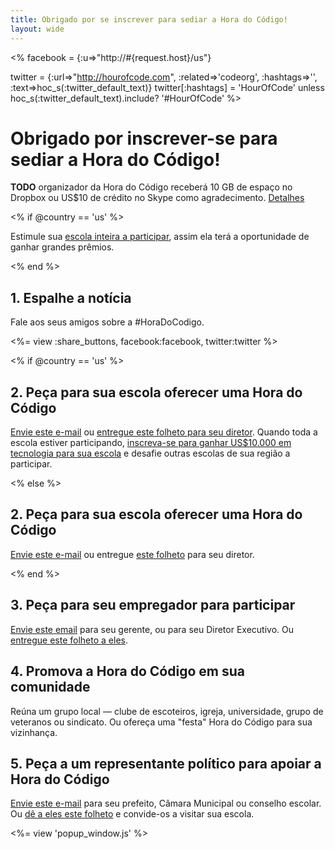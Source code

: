 ```yaml
---
title: Obrigado por se inscrever para sediar a Hora do Código!
layout: wide
---
```


<%
  facebook = {:u=>"http://#{request.host}/us"}

  twitter = {:url=>"http://hourofcode.com", :related=>'codeorg', :hashtags=>'', :text=>hoc_s(:twitter_default_text)}
  twitter[:hashtags] = 'HourOfCode' unless hoc_s(:twitter_default_text).include? '#HourOfCode'
%>

# Obrigado por inscrever-se para sediar a Hora do Código!

**TODO** organizador da Hora do Código receberá 10 GB de espaço no Dropbox ou US$10 de crédito no Skype como agradecimento. [Detalhes](/prizes)

<% if @country == 'us' %>

Estimule sua [escola inteira a participar](/us/prizes), assim ela terá a oportunidade de ganhar grandes prêmios.

<% end %>

## 1. Espalhe a notícia

Fale aos seus amigos sobre a #HoraDoCodigo.

<%= view :share_buttons, facebook:facebook, twitter:twitter %>

<% if @country == 'us' %>

## 2. Peça para sua escola oferecer uma Hora do Código

[Envie este e-mail](/resources#email) ou [entregue este folheto para seu diretor](/files/schools-handout.pdf). Quando toda a escola estiver participando, [inscreva-se para ganhar US$10.000 em tecnologia para sua escola](/prizes) e desafie outras escolas de sua região a participar.

<% else %>

## 2. Peça para sua escola oferecer uma Hora do Código

[Envie este e-mail](/resources#email) ou entregue [este folheto](/files/schools-handout.pdf) para seu diretor.

<% end %>

## 3. Peça para seu empregador para participar

[Envie este email](/resources#email) para seu gerente, ou para seu Diretor Executivo. Ou [entregue este folheto a eles](/resources/hoc-one-pager.pdf).

## 4. Promova a Hora do Código em sua comunidade

Reúna um grupo local — clube de escoteiros, igreja, universidade, grupo de veteranos ou sindicato. Ou ofereça uma "festa" Hora do Código para sua vizinhança.

## 5. Peça a um representante político para apoiar a Hora do Código

[Envie este e-mail](/resources#politicians) para seu prefeito, Câmara Municipal ou conselho escolar. Ou [dê a eles este folheto](/resources/hoc-one-pager.pdf) e convide-os a visitar sua escola.

<%= view 'popup_window.js' %>